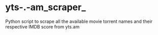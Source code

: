 # yts-.-am_scraper_
Python script to scrape all the available movie torrent names and their respective IMDB score from yts.am
